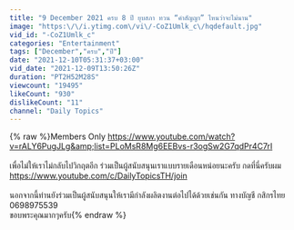 ```yaml
---
title: "9 December 2021 ครบ 8 ปี ยุบสภา ทวน “คำสัญญา” ไหนว่าจะไม่นาน"
image: "https:\/\/i.ytimg.com\/vi\/-CoZ1Umlk_c\/hqdefault.jpg"
vid_id: "-CoZ1Umlk_c"
categories: "Entertainment"
tags: ["December","ครบ","ปี"]
date: "2021-12-10T05:31:37+03:00"
vid_date: "2021-12-09T13:50:26Z"
duration: "PT2H52M28S"
viewcount: "19495"
likeCount: "930"
dislikeCount: "11"
channel: "Daily Topics"
---
```

{% raw %}Members Only <a rel="nofollow" target="blank" href="https://www.youtube.com/watch?v=rALY6PugJLg&amp;list=PLoMsR8Mg6EEBvs-r3ogSw2G7qdPr4C7rI">https://www.youtube.com/watch?v=rALY6PugJLg&amp;list=PLoMsR8Mg6EEBvs-r3ogSw2G7qdPr4C7rI</a><br /><br />เพื่อไม่ให้เราไม่กลับไปวิกฤตอีก ร่วมเป็นผู้สนับสนุนเราแบบรายเดือนหน่อยนะครับ กดที่นี่ครับผม <a rel="nofollow" target="blank" href="https://www.youtube.com/c/DailyTopicsTH/join">https://www.youtube.com/c/DailyTopicsTH/join</a><br /><br />นอกจากนี้ท่านยังร่วมเป็นผู้สนับสนุนให้เรามีกำลังผลิตงานต่อไปได้ด้วยเช่นกัน ทางบัญชี กสิกรไทย 0698975539 <br />ขอบพระคุณมากๆครับ{% endraw %}
